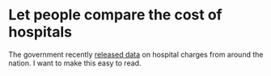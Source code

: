 Let people compare the cost of hospitals
========================================

The government recently [released data](http://www.cms.gov/Research-Statistics-Data-and-Systems/Statistics-Trends-and-Reports/Medicare-Provider-Charge-Data/index.html) on hospital charges from around the nation. I want to make this easy to read.
